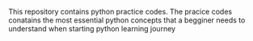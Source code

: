 This repository contains python practice codes. The pracice codes conatains the most essential python concepts that a begginer needs to understand when starting python learning journey
